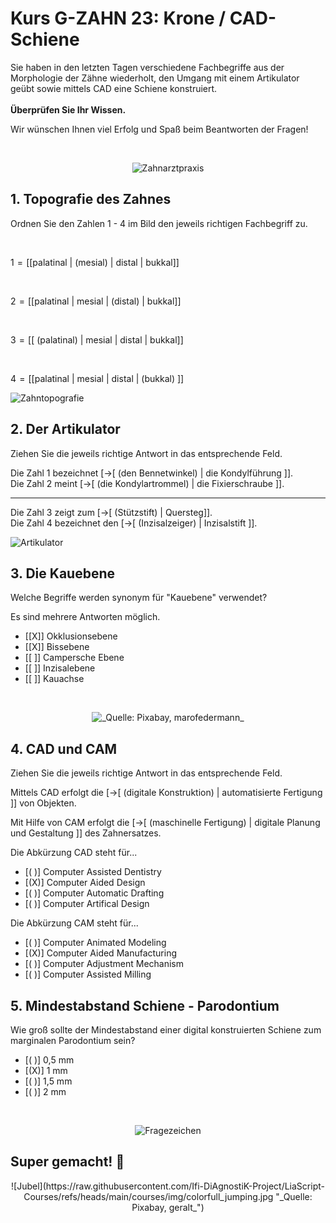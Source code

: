 <!--

author: Hilke Domsch; Alexander Meiwald

email:    hilke.domsch@gkz-ev.de

version: 0.0.2

language: de

narrator: Deutsch Female

edit: true
date: 2025-10-06
icon: https://raw.githubusercontent.com/Ifi-DiAgnostiK-Project/LiaScript-Courses/refs/heads/main/img/Logo_234px.png
logo: img/point_to_teeth.jpg
attribute: https://unsplash.com/de/fotos/ein-mann-und-eine-frau-mit-einem-touchscreen-gerat-Bd0RmCsJOCc 

comment:  G-ZAHN 23 Arbeitsunterlagen und zahntechnische Vorprodukte erstellen

link: https://raw.githubusercontent.com/Ifi-DiAgnostiK-Project/LiaScript-Courses/refs/heads/main/courses/style.css


import: https://raw.githubusercontent.com/Ifi-DiAgnostiK-Project/LiaScript_DragAndDrop_Template/refs/heads/main/README.md
        https://raw.githubusercontent.com/Ifi-DiAgnostiK-Project/Piktogramme/refs/heads/main/makros.md
        https://raw.githubusercontent.com/Ifi-DiAgnostiK-Project/Textilpflegesymbole/refs/heads/main/makros.md
        https://raw.githubusercontent.com/Ifi-DiAgnostiK-Project/LiaScript_ImageQuiz/refs/heads/main/README.md
        https://raw.githubusercontent.com/Ifi-DiAgnostiK-Project/Bildersammlung/refs/heads/main/makros.md

title: Grundkurs ZAHN 23: Krone / CAD-Schiene

tags:
    - Zahntechniker
    - Zahnersatz
    - Prothese
    - Zahnprothese
    - Krone
    - CAD-Schiene

@style
.flex-container {
    display: flex;
    flex-wrap: wrap; /* Allows the items to wrap as needed */
    align-items: stretch;
    gap: 20px; /* Adds both horizontal and vertical spacing between items */
}

.flex-child { 
    flex: 1;
    margin-right: 20px; /* Adds space between the columns */
}

@media (max-width: 600px) {
    .flex-child {
        flex: 100%; /* Makes the child divs take up the full width on slim devices */
        margin-right: 0; /* Removes the right margin */
    }
}

.image-container {
  width: 200px;
  height: 200px;
  border: 1px solid #ccc;
  display: flex;
  justify-content: center;
  align-items: center;
  overflow: hidden;
  background-color: #f8f8f8;
}

.image-container img {
  width: fit-content;
  height: fit-content;
  object-fit: cover;
  display: block;
}

@end

-->

# Kurs G-ZAHN 23: Krone / CAD-Schiene

Sie haben in den letzten Tagen verschiedene Fachbegriffe aus der Morphologie der Zähne wiederholt, den Umgang mit einem Artikulator geübt sowie mittels CAD eine Schiene konstruiert.  <br> <br> __Überprüfen Sie Ihr Wissen.__


<!-- class="highlight" -->
Wir wünschen Ihnen viel Erfolg und Spaß beim Beantworten der Fragen! 

<br>
<center>


![Zahnarztpraxis](img/point_to_teeth.jpg "[_Quelle: unsplash.com, Filip Rankovic_](https://unsplash.com/de/fotos/ein-mann-und-eine-frau-mit-einem-touchscreen-gerat-Bd0RmCsJOCc)")<!-- style="width: 400px" -->

</center> 


## 1. Topografie des Zahnes 

<section class="flex-container border">
<div class="flex-child">

<!-- class="highlight"-->
Ordnen Sie den Zahlen 1 - 4 im Bild den jeweils richtigen Fachbegriff zu.  

<br>

<!-- data-randomize -->
1<!--style="color: green; font-weight: bolder"-->  =  [[palatinal | (mesial)   | distal  |   bukkal]]

<br>

<!-- data-randomize -->
2<!--style="color: green; font-weight: bolder"-->  =  [[palatinal | mesial   |  (distal)  |   bukkal]]

<br>

<!-- data-randomize -->
3<!--style="color: green; font-weight: bolder"-->  =  [[ (palatinal) | mesial   | distal  |   bukkal]]

<br>

<!-- data-randomize -->
4<!--style="color: green; font-weight: bolder"-->  =  [[palatinal | mesial   | distal  |   (bukkal) ]]

</div>
<div class="flex-child-0">

![Zahntopografie](img/toth_from_above.png "                          _Quelle: HWK Dresden, Alexander Meiwald_")<!-- style="max-width: 350px; width: 100%" -->


</div>
</section>

## 2. Der Artikulator

<section class="flex-container border">
<div class="flex-child">

<!-- class="highlight"-->
Ziehen Sie die jeweils richtige Antwort in das entsprechende Feld.


<!-- data-randomize -->
Die Zahl 1<!--style="color: red; font-weight: bolder"--> bezeichnet [->[  (den Bennetwinkel) | die Kondylführung ]].
<br>
Die Zahl 2<!--style="color: red; font-weight: bolder"--> meint  [->[  (die Kondylartrommel) | die Fixierschraube ]].

------------

<!-- data-randomize -->
Die Zahl 3<!--style="color: red; font-weight: bolder"--> zeigt zum [->[  (Stützstift) | Quersteg]]. <br> 
Die Zahl 4<!--style="color: red; font-weight: bolder"--> bezeichnet den [->[  (Inzisalzeiger) | Inzisalstift ]].



</div>
<div class="flex-child-0">

![Artikulator](img/messeinrichtung.png "                                   _Quelle: HWK Dresden, Alexander Meiwald_")<!-- style="max-width: 350px; width: 100%" -->

</div>
</section>


## 3. Die Kauebene

<section class="flex-container border">
<div class="flex-child">

<!-- class="highlight"-->
Welche Begriffe werden synonym für "Kauebene" verwendet?

<!--style="color: red"-->Es sind mehrere Antworten möglich.

<!-- data-randomize -->
- [[X]] Okklusionsebene
- [[X]] Bissebene
- [[ ]] Campersche Ebene
- [[ ]] Inzisalebene
- [[ ]] Kauachse

</div>
</section>

<br>
<center>


![](img/arbeiter_an_gebiss.jpg "_Quelle: Pixabay, marofedermann_")<!-- style="width: 400px" -->

</center> 


## 4. CAD und CAM

<!--style="color: blue; font-weight: bolder"-->Ziehen Sie die jeweils richtige Antwort in das entsprechende Feld.

<section class="flex-container border">
<div class="flex-child">


<!-- data-randomize -->
Mittels CAD<!--style="color: green; font-weight: bolder"--> erfolgt die [->[  (digitale Konstruktion) | automatisierte Fertigung ]] von Objekten. 

</div>
</section>

<section class="flex-container border">
<div class="flex-child">


<!-- data-randomize -->
Mit Hilfe von CAM<!--style="color: green; font-weight: bolder"--> erfolgt die [->[  (maschinelle Fertigung) | digitale Planung und Gestaltung ]] des Zahnersatzes.

</div>
</section>

<section class="flex-container border">
<div class="flex-child">

<!-- class="highlight"-->
Die Abkürzung CAD steht für...

<!-- data-randomize -->
- [( )] Computer Assisted Dentistry
- [(X)] Computer Aided Design
- [( )] Computer Automatic Drafting
- [( )] Computer Artifical Design


</div>
</section>

<section class="flex-container border">
<div class="flex-child">

<!-- class="highlight"-->
Die Abkürzung CAM steht für...

<!-- data-randomize -->
- [( )] Computer Animated Modeling
- [(X)] Computer Aided Manufacturing
- [( )] Computer Adjustment Mechanism
- [( )] Computer Assisted Milling


</div>
</section>

## 5. Mindestabstand Schiene - Parodontium

<section class="flex-container border">
<div class="flex-child">

<!-- class="highlight"-->
Wie groß sollte der Mindestabstand einer digital konstruierten Schiene zum marginalen Parodontium sein?


<!-- data-randomize -->
- [( )] 0,5 mm
- [(X)] 1 mm
- [( )] 1,5 mm
- [( )] 2 mm

</div>
</section>


<br>
<center>


![Fragezeichen](https://raw.githubusercontent.com/Ifi-DiAgnostiK-Project/LiaScript-Courses/refs/heads/main/courses/img/fragezeichen.jpg "_Quelle: Pixabay, Peggy+Marco_")<!-- style="max-width: 200px; width: 100%" -->


</center>


## Super gemacht! 🙌


<center>
![Jubel](https://raw.githubusercontent.com/Ifi-DiAgnostiK-Project/LiaScript-Courses/refs/heads/main/courses/img/colorfull_jumping.jpg "_Quelle: Pixabay, geralt_")
</center>
